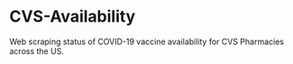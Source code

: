 # CVS-Availability
Web scraping status of COVID-19 vaccine availability for CVS Pharmacies across the US.
